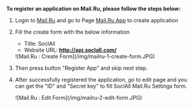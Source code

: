 __To register an application on Mail.Ru, please follow the steps below:__

1. Login to [Mail.Ru](https://e.mail.ru/signup?lang=en_US) and go to Page [Mail.Ru App](http://api.mail.ru/sites/my/add/) to create application
2. Fill the create form with the below information
    * Title: SoclAll
    * Website URL: __http://api.soclall.com/__
    
    <div class="soclall-br"></div>
    ![Mail.Ru : Create Form](/img/mailru-1-create-form.JPG)
    <div class="soclall-br"></div>
    
3. Then press button "Register App" and skip next step.
4. After successfully registered the application, go to edit page and you can get the "ID" and "Secret key" to fill SoclAll Mail.Ru Settings form.
    <div class="soclall-br"></div>
    ![Mail.Ru : Edit Form](/img/mailru-2-edit-form.JPG)
    <div class="soclall-br"></div>